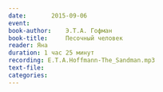 ```yaml
---
date:		2015-09-06
event:
book-author:	Э.Т.А. Гофман
book-title:		Песочный человек
reader:	Яна
duration: 1 час 25 минут
recording: E.T.A.Hoffmann-The_Sandman.mp3
text-file:
categories:
---
```

